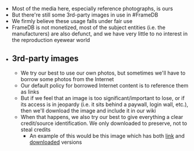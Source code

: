 - Most of the media here, especially reference photographs, is ours
- But there're still some 3rd-party images in use in #FrameDB
- We firmly believe these usage falls under fair use
- FrameDB is not monetized, most of the subject entities (i.e. the manufacturers) are also defunct, and we have very little to no interest in the reproduction eyewear world
- ## 3rd-party images
	- We try our best to use our own photos, but sometimes we'll have to borrow some photos from the Internet
	- Our default policy for borrowed Internet content is to reference them as links
	- But if we feel that an image is too significant/important to lose, or if its access is in jeopardy (i.e. it sits behind a paywall, login wall, etc.), then we'll download the image and include it in our wiki
	- When that happens, we also try our best to give everything a clear credit/source identification. We only downloaded to preserve, not to steal credits
		- An example of this would be this image which has both [link](((67f41d09-50fe-48c4-a916-aa8b57386dcf))) and [downloaded](((67f41d3e-d5be-4fcb-8a6e-18c45d91ddd4))) versions
